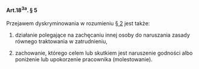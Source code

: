 #### Art.18<sup>3a</sup>. § 5

Przejawem dyskryminowania w rozumieniu [§ 2](./art_18_3a-2.md) jest także:

1. działanie polegające na zachęcaniu innej osoby do naruszania zasady równego traktowania w zatrudnieniu,

2. zachowanie, którego celem lub skutkiem jest naruszenie godności albo poniżenie lub upokorzenie pracownika (molestowanie).